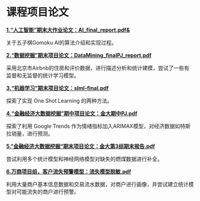 
# 课程项目论文

[**1.“人工智能”期末大作业论文：AI_final_report.pdf&**](https://github.com/troyzhangchu/Projects-/blob/master/AI_final_report.pdf)

<space><space> 关于五子棋Gomoku AI的算法介绍和实现过程。
 
  
[**2.“数据挖掘”期末项目论文：DataMining_finalPJ_report.pdf**](https://github.com/troyzhangchu/Projects-/blob/master/DataMining_finalPJ_report.pdf)

<space><space>采用北京市Airbnb的住房和评价数据，进行描述分析和统计建模，尝试了一些有监督和无监督的统计学习模型。

  
[**3.“机器学习”期末项目论文：slml-final.pdf**](https://github.com/troyzhangchu/Projects-/blob/master/slml-final.pdf)

<space><space>探索了实现 One Shot Learning 的两种方法。

  
[**4.“金融经济大数据挖掘”期中项目论文：金大期中PJ.pdf**](https://github.com/troyzhangchu/Projects-/blob/master/金大期中PJ.pdf)

<space><space>探索了利用 Google Trends 作为情绪指标加入ARIMAX模型，对经济数据如特斯拉销量，进行预测。

  
[**5.”金融经济大数据挖掘“期末项目论文：金大第3组期末报告.pdf**](https://github.com/troyzhangchu/Projects-/blob/master/金大第3组期末报告.pdf)

<space><space>尝试利用多个统计模型和神经网络模型对缺失的燃煤数据进行补全。

  
[**6.万商项目组，客户流失预警模型：流失模型脱敏.pdf**](https://github.com/troyzhangchu/Projects-/blob/master/流失模型脱敏.pdf)

<space><space>利用大量商户基本信息数据和交易流水数据，对商户进行画像，并尝试建立统计模型对可能流失的商户进行预警。
